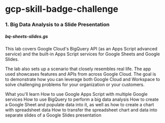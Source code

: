 # gcp-skill-badge-challenge


### 1. Big Data Analysis to a Slide Presentation 
##### bq-sheets-slides.gs
This lab covers Google Cloud's BigQuery API (as an Apps Script advanced service) and the built-in Apps Script services for Google Sheets and Google Slides.

The lab also sets up a scenario that closely resembles real life. The app used showcases features and APIs from across Google Cloud. The goal is to demonstrate how you can leverage both Google Cloud and Workspace to solve challenging problems for your organization or your customers.

What you'll learn
How to use Google Apps Script with multiple Google services
How to use BigQuery to perform a big data analysis
How to create a Google Sheet and populate data into it, as well as how to create a chart with spreadsheet data
How to transfer the spreadsheet chart and data into separate slides of a Google Slides presentation
